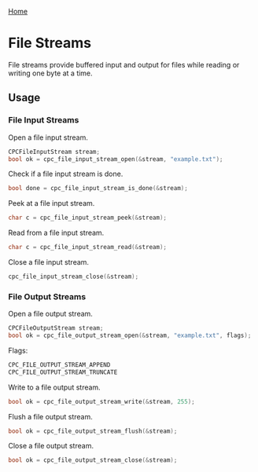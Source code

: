 [Home](https://milesbarr.github.io/cross-platform-c/)

# File Streams

File streams provide buffered input and output for files while reading or writing one byte at a time.

## Usage

### File Input Streams

Open a file input stream.

```c
CPCFileInputStream stream;
bool ok = cpc_file_input_stream_open(&stream, "example.txt");
```

Check if a file input stream is done.

```c
bool done = cpc_file_input_stream_is_done(&stream);
```

Peek at a file input stream.

```c
char c = cpc_file_input_stream_peek(&stream);
```

Read from a file input stream.

```c
char c = cpc_file_input_stream_read(&stream);
```

Close a file input stream.

```c
cpc_file_input_stream_close(&stream);
```

### File Output Streams

Open a file output stream.

```c
CPCFileOutputStream stream;
bool ok = cpc_file_output_stream_open(&stream, "example.txt", flags);
```

Flags:

```c
CPC_FILE_OUTPUT_STREAM_APPEND
CPC_FILE_OUTPUT_STREAM_TRUNCATE
```

Write to a file output stream.

```c
bool ok = cpc_file_output_stream_write(&stream, 255);
```

Flush a file output stream.

```c
bool ok = cpc_file_output_stream_flush(&stream);
```

Close a file output stream.

```c
bool ok = cpc_file_output_stream_close(&stream);
```
